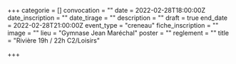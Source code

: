 +++
categorie = []
convocation = ""
date = 2022-02-28T18:00:00Z
date_inscription = ""
date_tirage = ""
description = ""
draft = true
end_date = 2022-02-28T21:00:00Z
event_type = "creneau"
fiche_inscription = ""
image = ""
lieu = "Gymnase Jean Maréchal"
poster = ""
reglement = ""
title = "Rivière 19h / 22h C2/Loisirs"

+++
